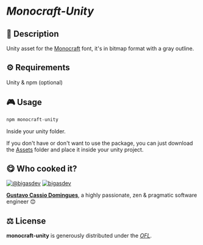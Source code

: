 
# *Monocraft-Unity*


## 📄 Description
Unity asset for the [Monocraft](https://github.com/IdreesInc/Monocraft) font, it's in bitmap format with a gray outline.


## ⚙️ Requirements
Unity & npm (optional)


## 🎮 Usage
```js
npm monocraft-unity
``` 
Inside your unity folder.

If you don't have or don't want to use the package, you can just download the [Assets](/assets) folder and place it inside your unity project.



## 😋 Who cooked it?


[![@bigasdev][twitter-image]](https://twitter.com/bigasdev) [![bigasdev][github-image]](https://github.com/bigasdev)

**[Gustavo Cassio Domingues](https://bigasdev.net)**, a highly passionate, zen &amp; pragmatic software engineer 😊


## ⚖️ License

**monocraft-unity** is generously distributed under the *[OFL](LICENSE)*.


<!-- GitHub's Markdown reference links -->
[twitter-image]: https://img.shields.io/badge/Twitter-1DA1F2?style=for-the-badge&logo=twitter&logoColor=white
[github-image]: https://img.shields.io/badge/GitHub-100000?style=for-the-badge&logo=github&logoColor=white

<!-- README generated with: https://github.com/pH-7/cool-readme-generator -->
